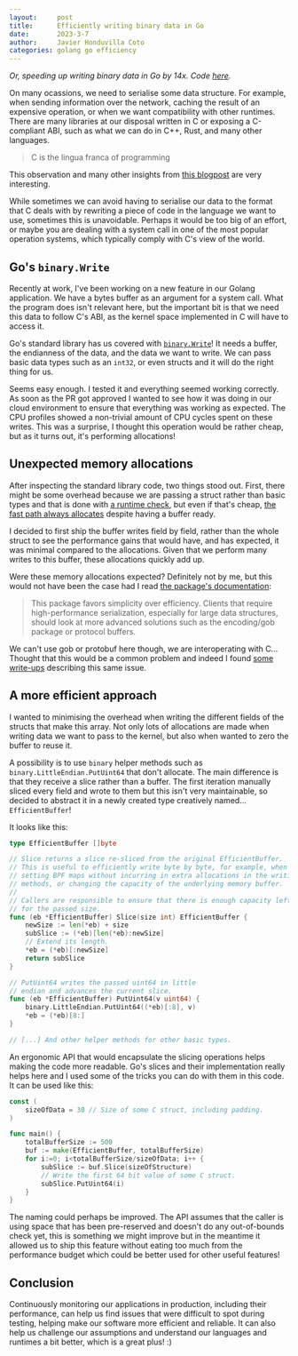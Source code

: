 ```yaml
---
layout:     post
title:      Efficiently writing binary data in Go
date:       2023-3-7
author:     Javier Honduvilla Coto
categories: golang go efficiency
---
```


_Or, speeding up writing binary data in Go by 14x. Code [here](https://github.com/parca-dev/parca-agent/pull/1312)._

On many ocassions, we need to serialise some data structure. For example, when sending information over the network, caching the result of an expensive operation, or when we want compatibility with other runtimes. There are many libraries at our disposal written in C or exposing a C-compliant ABI, such as what we can do in C++, Rust, and many other languages.

> C is the lingua franca of programming

This observation and many other insights from [this blogpost](https://faultlore.com/blah/c-isnt-a-language/) are very interesting.

While sometimes we can avoid having to serialise our data to the format that C deals with by rewriting a piece of code in the language we want to use, sometimes this is unavoidable. Perhaps it would be too big of an effort, or maybe you are dealing with a system call in one of the most popular operation systems, which typically comply with C's view of the world.


## Go's `binary.Write`

Recently at work, I've been working on a new feature in our Golang application. We have a bytes buffer as an argument for a system call. What the program does isn't relevant here, but the important bit is that we need this data to follow C's ABI, as the kernel space implemented in C will have to access it.

Go's standard library has us covered with [`binary.Write`](https://pkg.go.dev/encoding/binary)! It needs a buffer, the endianness of the data, and the data we want to write. We can pass basic data types such as an `int32`, or even structs and it will do the right thing for us.

Seems easy enough. I tested it and everything seemed working correctly. As soon as the PR got approved I wanted to see how it was doing in our cloud environment to ensure that everything was working as expected. The CPU profiles showed a non-trivial amount of CPU cycles spent on these writes. This was a surprise, I thought this operation would be rather cheap, but as it turns out, it's performing allocations!

## Unexpected memory allocations

After inspecting the standard library code, two things stood out. First, there might be some overhead because we are passing a struct rather than basic types and that is done with [a runtime check](https://cs.opensource.google/go/go/+/refs/tags/go1.20.2:src/encoding/binary/binary.go;l=342), but even if that's cheap, [the fast path always allocates](https://cs.opensource.google/go/go/+/refs/tags/go1.20.2:src/encoding/binary/binary.go;l=341) despite having a buffer ready.

I decided to first ship the buffer writes field by field, rather than the whole struct to see the performance gains that would have, and has expected, it was minimal compared to the allocations. Given that we perform many writes to this buffer, these allocations quickly add up.

Were these memory allocations expected? Definitely not by me, but this would not have been the case had I read [the package's documentation](https://pkg.go.dev/encoding/binary):

> This package favors simplicity over efficiency. Clients that require high-performance serialization, especially for large data structures, should look at more advanced solutions such as the encoding/gob package or protocol buffers.

We can't use gob or protobuf here though, we are interoperating with C... Thought that this would be a common problem and indeed I found [some write-ups](https://lemire.me/blog/2022/03/18/writing-out-large-arrays-in-go-binary-write-is-inefficient-for-large-arrays/) describing this same issue.

## A more efficient approach


I wanted to minimising the overhead when writing the different fields of the structs that make this array. Not only lots of allocations are made when writing data we want to pass to the kernel, but also when wanted to zero the buffer to reuse it.

A possibility is to use `binary` helper methods such as `binary.LittleEndian.PutUint64` that don't allocate. The main difference is that they receive a slice rather than a buffer. The first iteration manually sliced every field and wrote to them but this isn't very maintainable, so decided to abstract it in a newly created type creatively named... `EfficientBuffer`!

It looks like this:

```go
type EfficientBuffer []byte

// Slice returns a slice re-sliced from the original EfficientBuffer.
// This is useful to efficiently write byte by byte, for example, when
// setting BPF maps without incurring in extra allocations in the writing
// methods, or changing the capacity of the underlying memory buffer.
//
// Callers are responsible to ensure that there is enough capacity left
// for the passed size.
func (eb *EfficientBuffer) Slice(size int) EfficientBuffer {
	newSize := len(*eb) + size
	subSlice := (*eb)[len(*eb):newSize]
	// Extend its length.
	*eb = (*eb)[:newSize]
	return subSlice
}

// PutUint64 writes the passed uint64 in little
// endian and advances the current slice.
func (eb *EfficientBuffer) PutUint64(v uint64) {
	binary.LittleEndian.PutUint64((*eb)[:8], v)
	*eb = (*eb)[8:]
}

// [...] And other helper methods for other basic types.
```

An ergonomic API that would encapsulate the slicing operations helps making the code more readable. Go's slices and their implementation really helps here and I used some of the tricks you can do with them in this code. It can be used like this:

```go
const (
    sizeOfData = 30 // Size of some C struct, including padding.
)

func main() {
    totalBufferSize := 500
    buf := make(EfficientBuffer, totalBufferSize)
    for i:=0; i<totalBufferSize/sizeOfData; i++ {
        subSlice := buf.Slice(sizeOfStructure)
        // Write the first 64 bit value of some C struct.
        subSlice.PutUint64(i)
    }
}
```

The naming could perhaps be improved. The API assumes that the caller is using space that has been pre-reserved and doesn't do any out-of-bounds check yet, this is something we might improve but in the meantime it allowed us to ship this feature without eating too much from the performance budget which could be better used for other useful features!

## Conclusion

Continuously monitoring our applications in production, including their performance, can help us find issues that were difficult to spot during testing, helping make our software more efficient and reliable. It can also help us challenge our assumptions and understand our languages and runtimes a bit better, which is a great plus! :)
